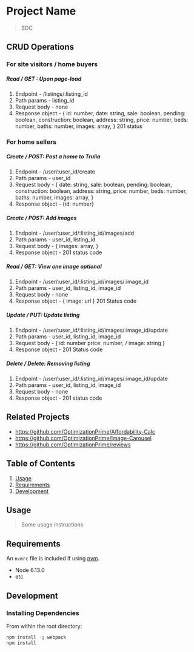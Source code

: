 # Project Name

> SDC

## CRUD Operations

  ### For site visitors / home buyers

  ##### Read / GET : Upon page-load
  1. Endpoint
    - /listings/:listing_id
  2. Path params
    - listing_id
  3. Request body
    - none
  4. Response object
    - {
        id: number,
        date: string,
        sale: boolean,
        pending: boolean,
        construction: boolean,
        address: string,
        price: number,
        beds: number,
        baths: number,
        images: array,
      }
      201 status

  ### For home sellers

  ##### Create / POST: Post a home to Trulia
  1. Endpoint
    - /user/:user_id/create
  2. Path params
    - user_id
  3. Request body
    - {
        date: string,
        sale: boolean,
        pending: boolean,
        construction: boolean,
        address: string,
        price: number,
        beds: number,
        baths: number,
        images: array,
      }
  4. Response object
    - {id: number}

  ##### Create / POST: Add images
  1. Endpoint
    - /user/:user_id/:listing_id/images/add
  2. Path params
    - user_id, listing_id
  3. Request body
    - {
        images: array,
      }
  4. Response object
    - 201 status code

  ##### Read / GET: View one image *optional*
  1. Endpoint
    - /user/:user_id/:listing_id/images/:image_id
  2. Path params
    - user_id, listing_id, image_id
  3. Request body
    - none
  4. Response object
    - {
        image: url
      }
      201 Status code

  ##### Update / PUT: Update listing
  1. Endpoint
    - /user/:user_id/:listing_id/images/:image_id/update
  2. Path params
    - user_id, listing_id, image_id
  3. Request body
    - {
        id: number
        price: number, / image: string
      }
  4. Response object
    - 201 Status code

  ##### Delete / Delete: Removing listing
  1. Endpoint
    - /user/:user_id/:listing_id/images/:image_id/update
  2. Path params
    - user_id, listing_id, image_id
  3. Request body
    - none
  4. Response object
    - 201 status code



## Related Projects

  - https://github.com/OptimizationPrime/Affordability-Calc
  - https://github.com/OptimizationPrime/Image-Carousel
  - https://github.com/OptimizationPrime/reviews

## Table of Contents

1. [Usage](#Usage)
1. [Requirements](#requirements)
1. [Development](#development)

## Usage

> Some usage instructions

## Requirements

An `nvmrc` file is included if using [nvm](https://github.com/creationix/nvm).

- Node 6.13.0
- etc

## Development

### Installing Dependencies

From within the root directory:

```sh
npm install -g webpack
npm install
```

